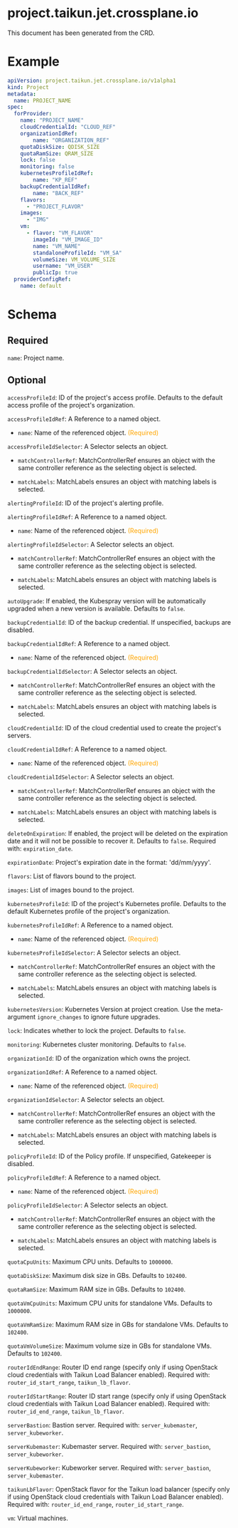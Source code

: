 
project.taikun.jet.crossplane.io
================================


This document has been generated from the CRD.
  

# Example


```yaml
apiVersion: project.taikun.jet.crossplane.io/v1alpha1
kind: Project
metadata:
  name: PROJECT_NAME
spec:
  forProvider:
    name: "PROJECT_NAME"
    cloudCredentialId: "CLOUD_REF"
    organizationIdRef:
        name: "ORGANIZATION_REF"
    quotaDiskSize: QDISK_SIZE
    quotaRamSize: QRAM_SIZE
    lock: false
    monitoring: false
    kubernetesProfileIdRef:
        name: "KP_REF"
    backupCredentialIdRef:
        name: "BACK_REF"
    flavors:
      - "PROJECT_FLAVOR"
    images:
      - "IMG"
    vm:
      - flavor: "VM_FLAVOR"
        imageId: "VM_IMAGE_ID"
        name: "VM_NAME"
        standaloneProfileId: "VM_SA"
        volumeSize: VM_VOLUME_SIZE
        username: "VM_USER"
        publicIp: true
  providerConfigRef:
    name: default

```  

# Schema
  

## Required
  
`name`: Project name.
  

## Optional
  
`accessProfileId`: ID of the project's access profile. Defaults to the default access profile of the project's organization.
  
`accessProfileIdRef`: A Reference to a named object.

* `name`: Name of the referenced object.<font color="orange"> (Required)</font>  
  
`accessProfileIdSelector`: A Selector selects an object.

* `matchControllerRef`: MatchControllerRef ensures an object with the same controller reference as the selecting object is selected.  

* `matchLabels`: MatchLabels ensures an object with matching labels is selected.  
  
`alertingProfileId`: ID of the project's alerting profile.
  
`alertingProfileIdRef`: A Reference to a named object.

* `name`: Name of the referenced object.<font color="orange"> (Required)</font>  
  
`alertingProfileIdSelector`: A Selector selects an object.

* `matchControllerRef`: MatchControllerRef ensures an object with the same controller reference as the selecting object is selected.  

* `matchLabels`: MatchLabels ensures an object with matching labels is selected.  
  
`autoUpgrade`: If enabled, the Kubespray version will be automatically upgraded when a new version is available. Defaults to `false`.
  
`backupCredentialId`: ID of the backup credential. If unspecified, backups are disabled.
  
`backupCredentialIdRef`: A Reference to a named object.

* `name`: Name of the referenced object.<font color="orange"> (Required)</font>  
  
`backupCredentialIdSelector`: A Selector selects an object.

* `matchControllerRef`: MatchControllerRef ensures an object with the same controller reference as the selecting object is selected.  

* `matchLabels`: MatchLabels ensures an object with matching labels is selected.  
  
`cloudCredentialId`: ID of the cloud credential used to create the project's servers.
  
`cloudCredentialIdRef`: A Reference to a named object.

* `name`: Name of the referenced object.<font color="orange"> (Required)</font>  
  
`cloudCredentialIdSelector`: A Selector selects an object.

* `matchControllerRef`: MatchControllerRef ensures an object with the same controller reference as the selecting object is selected.  

* `matchLabels`: MatchLabels ensures an object with matching labels is selected.  
  
`deleteOnExpiration`: If enabled, the project will be deleted on the expiration date and it will not be possible to recover it. Defaults to `false`. Required with: `expiration_date`.
  
`expirationDate`: Project's expiration date in the format: 'dd/mm/yyyy'.
  
`flavors`: List of flavors bound to the project.
  
`images`: List of images bound to the project.
  
`kubernetesProfileId`: ID of the project's Kubernetes profile. Defaults to the default Kubernetes profile of the project's organization.
  
`kubernetesProfileIdRef`: A Reference to a named object.

* `name`: Name of the referenced object.<font color="orange"> (Required)</font>  
  
`kubernetesProfileIdSelector`: A Selector selects an object.

* `matchControllerRef`: MatchControllerRef ensures an object with the same controller reference as the selecting object is selected.  

* `matchLabels`: MatchLabels ensures an object with matching labels is selected.  
  
`kubernetesVersion`: Kubernetes Version at project creation. Use the meta-argument `ignore_changes` to ignore future upgrades.
  
`lock`: Indicates whether to lock the project. Defaults to `false`.
  
`monitoring`: Kubernetes cluster monitoring. Defaults to `false`.
  
`organizationId`: ID of the organization which owns the project.
  
`organizationIdRef`: A Reference to a named object.

* `name`: Name of the referenced object.<font color="orange"> (Required)</font>  
  
`organizationIdSelector`: A Selector selects an object.

* `matchControllerRef`: MatchControllerRef ensures an object with the same controller reference as the selecting object is selected.  

* `matchLabels`: MatchLabels ensures an object with matching labels is selected.  
  
`policyProfileId`: ID of the Policy profile. If unspecified, Gatekeeper is disabled.
  
`policyProfileIdRef`: A Reference to a named object.

* `name`: Name of the referenced object.<font color="orange"> (Required)</font>  
  
`policyProfileIdSelector`: A Selector selects an object.

* `matchControllerRef`: MatchControllerRef ensures an object with the same controller reference as the selecting object is selected.  

* `matchLabels`: MatchLabels ensures an object with matching labels is selected.  
  
`quotaCpuUnits`: Maximum CPU units. Defaults to `1000000`.
  
`quotaDiskSize`: Maximum disk size in GBs. Defaults to `102400`.
  
`quotaRamSize`: Maximum RAM size in GBs. Defaults to `102400`.
  
`quotaVmCpuUnits`: Maximum CPU units for standalone VMs. Defaults to `1000000`.
  
`quotaVmRamSize`: Maximum RAM size in GBs for standalone VMs. Defaults to `102400`.
  
`quotaVmVolumeSize`: Maximum volume size in GBs for standalone VMs. Defaults to `102400`.
  
`routerIdEndRange`: Router ID end range (specify only if using OpenStack cloud credentials with Taikun Load Balancer enabled). Required with: `router_id_start_range`, `taikun_lb_flavor`.
  
`routerIdStartRange`: Router ID start range (specify only if using OpenStack cloud credentials with Taikun Load Balancer enabled). Required with: `router_id_end_range`, `taikun_lb_flavor`.
  
`serverBastion`: Bastion server. Required with: `server_kubemaster`, `server_kubeworker`.
  
`serverKubemaster`: Kubemaster server. Required with: `server_bastion`, `server_kubeworker`.
  
`serverKubeworker`: Kubeworker server. Required with: `server_bastion`, `server_kubemaster`.
  
`taikunLbFlavor`: OpenStack flavor for the Taikun load balancer (specify only if using OpenStack cloud credentials with Taikun Load Balancer enabled). Required with: `router_id_end_range`, `router_id_start_range`.
  
`vm`: Virtual machines.
  
